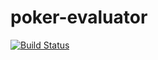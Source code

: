 
# poker-evaluator

[![Build Status](https://travis-ci.com/chrisdimaio/poker-evaluator.svg?branch=master)](https://travis-ci.com/chrisdimaio/poker-evaluator)
